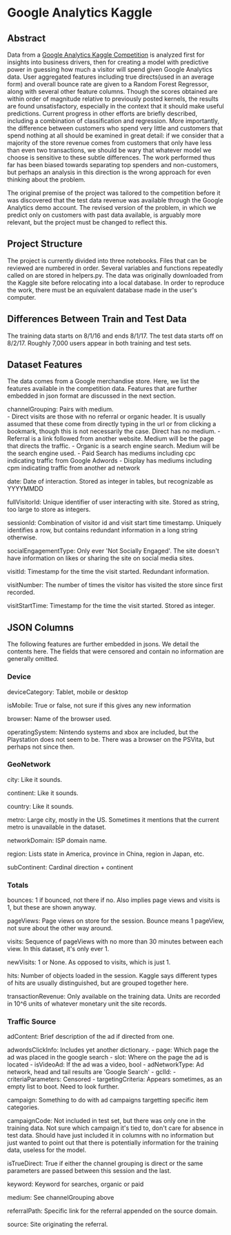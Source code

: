 # Google Analytics Kaggle

## Abstract

Data from a [Google Analytics Kaggle Competition](https://www.kaggle.com/c/ga-customer-revenue-prediction) is analyzed first for insights into business drivers, then for creating a model with predictive power in guessing how much a visitor will spend given Google Analytics data.  User aggregated features including true directs(used in an average form) and overall bounce rate are given to a Random Forest Regressor, along with several other feature columns.  Though the scores obtained are within order of magnitude relative to previously posted kernels, the results are found unsatisfactory, especially in the context that it should make useful predictions.  Current progress in other efforts are briefly described, including a combination of classification and regression.  More importantly, the difference between customers who spend very little and customers that spend nothing at all should be examined in great detail: if we consider that a majority of the store revenue comes from customers that only have less than even two transactions, we should be wary that whatever model we choose is sensitive to these subtle differences.  The work performed thus far has been biased towards separating top spenders and non-customers, but perhaps an analysis in this direction is the wrong approach for even thinking about the problem.

The original premise of the project was tailored to the competition before it was discovered that the test data revenue was available through the Google Analytics demo account.  The revised version of the problem, in which we predict only on customers with past data available, is arguably more relevant, but the project must be changed to reflect this.

## Project Structure

The project is currently divided into three notebooks.  Files that can be reviewed are numbered in order.  Several variables and functions repeatedly called on are stored in helpers.py.  The data was originally downloaded from the Kaggle site before relocating into a local database.  In order to reproduce the work, there must be an equivalent database made in the user's computer.


## Differences Between Train and Test Data

The training data starts on 8/1/16 and ends 8/1/17.  The test data starts off on 8/2/17. Roughly 7,000 users appear in both training and test sets. 

## Dataset Features

The data comes from a Google merchandise store.  Here, we list the features available in the competition data.  Features that are further embedded in json format are discussed in the next section.

channelGrouping: Pairs with medium.  
    - Direct visits are those with no referral or organic header.  It is usually assumed that these come from directly typing in the url or from clicking a bookmark, though this is not necessarily the case.  Direct has no medium.
    - Referral is a link followed from another website.  Medium will be the page that directs the traffic.
    - Organic is a search engine search.  Medium will be the search engine used.
    - Paid Search has mediums including cpc indicating traffic from Google Adwords
    - Display has mediums including cpm indicating traffic from another ad network
    
date: Date of interaction.  Stored as integer in tables, but recognizable as YYYYMMDD

fullVisitorId: Unique identifier of user interacting with site.  Stored as string, too large to store as integers.

sessionId: Combination of visitor id and visit start time timestamp.  Uniquely identifies a row, but contains redundant information in a long string otherwise.
    
socialEngagementType: Only ever 'Not Socially Engaged'.  The site doesn't have information on likes or sharing the site on social media sites.

visitId: Timestamp for the time the visit started.  Redundant information.

visitNumber:  The number of times the visitor has visited the store since first recorded.

visitStartTime: Timestamp for the time the visit started.  Stored as integer.


## JSON Columns

The following features are further embedded in jsons.  We detail the contents here.  The fields that were censored and contain no information are generally omitted.

### Device

deviceCategory: Tablet, mobile or desktop

isMobile: True or false, not sure if this gives any new information

browser:  Name of the browser used.

operatingSystem:  Nintendo systems and xbox are included, but the Playstation does not seem to be.  There was a browser on the PSVita, but perhaps not since then.

### GeoNetwork

city: Like it sounds.

continent: Like it sounds.

country: Like it sounds.

metro: Large city, mostly in the US.  Sometimes it mentions that the current metro is unavailable in the dataset.

networkDomain: ISP domain name.

region: Lists state in America, province in China, region in Japan, etc.

subContinent: Cardinal direction + continent


### Totals

bounces: 1 if bounced, not there if no.  Also implies page views and visits is 1, but these are shown anyway.

pageViews: Page views on store for the session.  Bounce means 1 pageView, not sure about the other way around.

visits: Sequence of pageViews with no more than 30 minutes between each view.  In this dataset, it's only ever 1.

newVisits: 1 or None.  As opposed to visits, which is just 1.

hits: Number of objects loaded in the session.  Kaggle says different types of hits are usually distinguished, but are grouped together here.

transactionRevenue: Only available on the training data.  Units are recorded in 10^6 units of whatever monetary unit the site records.

### Traffic Source

adContent: Brief description of the ad if directed from one.
    
adwordsClickInfo: Includes yet another dictionary.
    - page: Which page the ad was placed in the google search
    - slot: Where on the page the ad is located
    - isVideoAd: If the ad was a video, bool
    - adNetworkType: Ad network, head and tail results are 'Google Search'
    - gclId:
    - criteriaParameters: Censored
    - targetingCriteria: Appears sometimes, as an empty list to boot.  Need to look further.
    
campaign: Something to do with ad campaigns targetting specific item categories.

campaignCode: Not included in test set, but there was only one in the training data.  Not sure which campaign it's tied to, don't care for absence in test data.  Should have just included it in columns with no information but just wanted to point out that there is potentially information for the training data, useless for the model.

isTrueDirect: True if either the channel grouping is direct or the same parameters are passed between this session and the last.

keyword: Keyword for searches, organic or paid

medium: See channelGrouping above

referralPath: Specific link for the referral appended on the source domain.

source: Site originating the referral.
